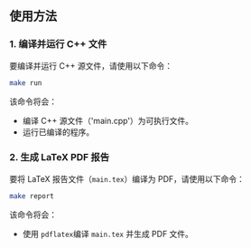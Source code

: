 
## 使用方法

### 1. 编译并运行 C++ 文件
要编译并运行 C++ 源文件，请使用以下命令：

```bash
make run
```

该命令将会：
- 编译 C++ 源文件（'main.cpp'）为可执行文件。
- 运行已编译的程序。

### 2. 生成 LaTeX PDF 报告
要将 LaTeX 报告文件（`main.tex`）编译为 PDF，请使用以下命令：

```bash
make report
```

该命令将会：
- 使用 `pdflatex`编译 `main.tex` 并生成 PDF 文件。
